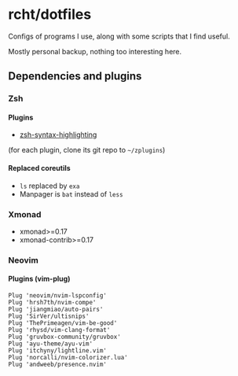 # rcht/dotfiles

Configs of programs I use, along with some scripts that I find useful.

Mostly personal backup, nothing too interesting here.

## Dependencies and plugins

### Zsh

#### Plugins

- [zsh-syntax-highlighting](https://github.com/zsh-users/zsh-syntax-highlighting/)

(for each plugin, clone its git repo to `~/zplugins`)

#### Replaced coreutils

- `ls` replaced by `exa`
- Manpager is `bat` instead of `less`

### Xmonad 

- xmonad>=0.17
- xmonad-contrib>=0.17

### Neovim

#### Plugins (vim-plug)

```
Plug 'neovim/nvim-lspconfig'
Plug 'hrsh7th/nvim-compe'
Plug 'jiangmiao/auto-pairs'
Plug 'SirVer/ultisnips'
Plug 'ThePrimeagen/vim-be-good'
Plug 'rhysd/vim-clang-format'
Plug 'gruvbox-community/gruvbox'
Plug 'ayu-theme/ayu-vim'
Plug 'itchyny/lightline.vim'
Plug 'norcalli/nvim-colorizer.lua'
Plug 'andweeb/presence.nvim'
```
